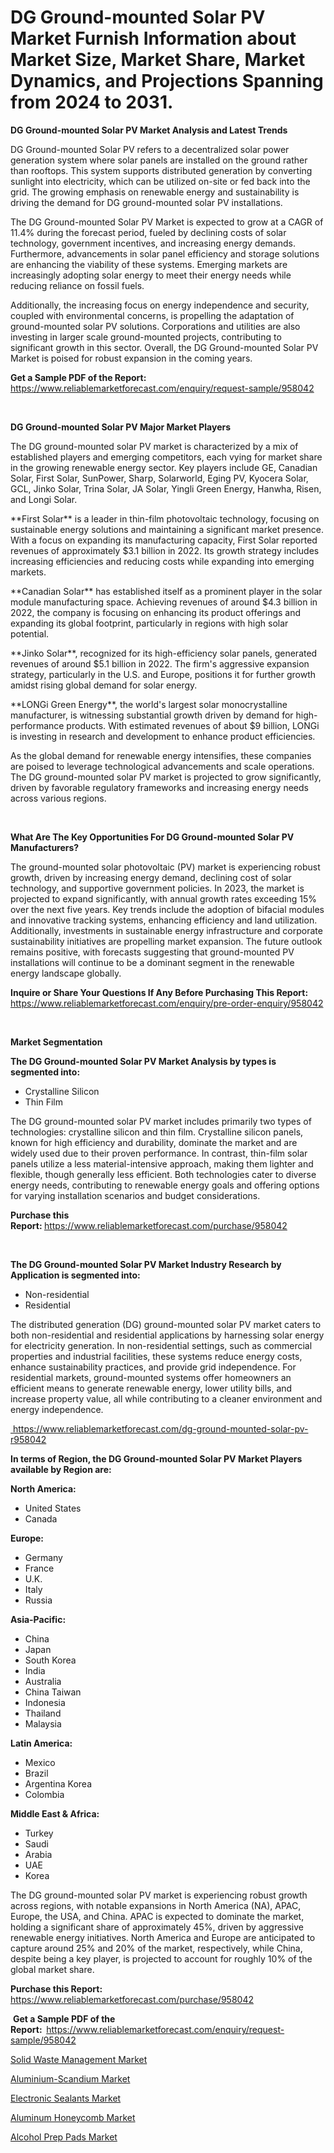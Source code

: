 <p><h1>DG Ground-mounted Solar PV Market Furnish Information about Market Size, Market Share, Market Dynamics, and Projections Spanning from 2024 to 2031.</h1></p><p><strong>DG Ground-mounted Solar PV Market Analysis and Latest Trends</strong></p>
<p><p>DG Ground-mounted Solar PV refers to a decentralized solar power generation system where solar panels are installed on the ground rather than rooftops. This system supports distributed generation by converting sunlight into electricity, which can be utilized on-site or fed back into the grid. The growing emphasis on renewable energy and sustainability is driving the demand for DG ground-mounted solar PV installations.</p><p>The DG Ground-mounted Solar PV Market is expected to grow at a CAGR of 11.4% during the forecast period, fueled by declining costs of solar technology, government incentives, and increasing energy demands. Furthermore, advancements in solar panel efficiency and storage solutions are enhancing the viability of these systems. Emerging markets are increasingly adopting solar energy to meet their energy needs while reducing reliance on fossil fuels. </p><p>Additionally, the increasing focus on energy independence and security, coupled with environmental concerns, is propelling the adaptation of ground-mounted solar PV solutions. Corporations and utilities are also investing in larger scale ground-mounted projects, contributing to significant growth in this sector. Overall, the DG Ground-mounted Solar PV Market is poised for robust expansion in the coming years.</p></p>
<p><strong>Get a Sample PDF of the Report:&nbsp;</strong> <a href="https://www.reliablemarketforecast.com/enquiry/request-sample/958042">https://www.reliablemarketforecast.com/enquiry/request-sample/958042</a></p>
<p>&nbsp;</p>
<p><strong>DG Ground-mounted Solar PV Major Market Players</strong></p>
<p><p>The DG ground-mounted solar PV market is characterized by a mix of established players and emerging competitors, each vying for market share in the growing renewable energy sector. Key players include GE, Canadian Solar, First Solar, SunPower, Sharp, Solarworld, Eging PV, Kyocera Solar, GCL, Jinko Solar, Trina Solar, JA Solar, Yingli Green Energy, Hanwha, Risen, and Longi Solar.</p><p>**First Solar** is a leader in thin-film photovoltaic technology, focusing on sustainable energy solutions and maintaining a significant market presence. With a focus on expanding its manufacturing capacity, First Solar reported revenues of approximately $3.1 billion in 2022. Its growth strategy includes increasing efficiencies and reducing costs while expanding into emerging markets.</p><p>**Canadian Solar** has established itself as a prominent player in the solar module manufacturing space. Achieving revenues of around $4.3 billion in 2022, the company is focusing on enhancing its product offerings and expanding its global footprint, particularly in regions with high solar potential.</p><p>**Jinko Solar**, recognized for its high-efficiency solar panels, generated revenues of around $5.1 billion in 2022. The firm's aggressive expansion strategy, particularly in the U.S. and Europe, positions it for further growth amidst rising global demand for solar energy. </p><p>**LONGi Green Energy**, the world's largest solar monocrystalline manufacturer, is witnessing substantial growth driven by demand for high-performance products. With estimated revenues of about $9 billion, LONGi is investing in research and development to enhance product efficiencies.</p><p>As the global demand for renewable energy intensifies, these companies are poised to leverage technological advancements and scale operations. The DG ground-mounted solar PV market is projected to grow significantly, driven by favorable regulatory frameworks and increasing energy needs across various regions.</p></p>
<p>&nbsp;</p>
<p><strong>What Are The Key Opportunities For DG Ground-mounted Solar PV Manufacturers?</strong></p>
<p><p>The ground-mounted solar photovoltaic (PV) market is experiencing robust growth, driven by increasing energy demand, declining cost of solar technology, and supportive government policies. In 2023, the market is projected to expand significantly, with annual growth rates exceeding 15% over the next five years. Key trends include the adoption of bifacial modules and innovative tracking systems, enhancing efficiency and land utilization. Additionally, investments in sustainable energy infrastructure and corporate sustainability initiatives are propelling market expansion. The future outlook remains positive, with forecasts suggesting that ground-mounted PV installations will continue to be a dominant segment in the renewable energy landscape globally.</p></p>
<p><strong>Inquire or Share Your Questions If Any Before Purchasing This Report:</strong> <a href="https://www.reliablemarketforecast.com/enquiry/pre-order-enquiry/958042">https://www.reliablemarketforecast.com/enquiry/pre-order-enquiry/958042</a></p>
<p>&nbsp;</p>
<p><strong>Market Segmentation</strong></p>
<p><strong>The DG Ground-mounted Solar PV Market Analysis by types is segmented into:</strong></p>
<p><ul><li>Crystalline Silicon</li><li>Thin Film</li></ul></p>
<p><p>The DG ground-mounted solar PV market includes primarily two types of technologies: crystalline silicon and thin film. Crystalline silicon panels, known for high efficiency and durability, dominate the market and are widely used due to their proven performance. In contrast, thin-film solar panels utilize a less material-intensive approach, making them lighter and flexible, though generally less efficient. Both technologies cater to diverse energy needs, contributing to renewable energy goals and offering options for varying installation scenarios and budget considerations.</p></p>
<p><strong>Purchase this Report:&nbsp;</strong><a href="https://www.reliablemarketforecast.com/purchase/958042">https://www.reliablemarketforecast.com/purchase/958042</a></p>
<p>&nbsp;</p>
<p><strong>The DG Ground-mounted Solar PV Market Industry Research by Application is segmented into:</strong></p>
<p><ul><li>Non-residential</li><li>Residential</li></ul></p>
<p><p>The distributed generation (DG) ground-mounted solar PV market caters to both non-residential and residential applications by harnessing solar energy for electricity generation. In non-residential settings, such as commercial properties and industrial facilities, these systems reduce energy costs, enhance sustainability practices, and provide grid independence. For residential markets, ground-mounted systems offer homeowners an efficient means to generate renewable energy, lower utility bills, and increase property value, all while contributing to a cleaner environment and energy independence.</p></p>
<p><a href="https://www.reliablemarketforecast.com/dg-ground-mounted-solar-pv-r958042">&nbsp;https://www.reliablemarketforecast.com/dg-ground-mounted-solar-pv-r958042</a></p>
<p><strong>In terms of Region, the DG Ground-mounted Solar PV Market Players available by Region are:</strong></p>
<p>
    <p> <strong> North America: </strong>
        <ul>
            <li>United States</li>
            <li>Canada</li>
        </ul>
        </p> 
    <p> <strong> Europe: </strong>
        <ul>
            <li>Germany</li>
            <li>France</li>
            <li>U.K.</li>
            <li>Italy</li>
            <li>Russia</li>
        </ul>
        </p> 
    <p> <strong> Asia-Pacific: </strong>
        <ul>
            <li>China</li>
            <li>Japan</li>
            <li>South Korea</li>
            <li>India</li>
            <li>Australia</li>
            <li>China Taiwan</li>
            <li>Indonesia</li>
            <li>Thailand</li>
            <li>Malaysia</li>
        </ul>
        </p> 
    <p> <strong> Latin America: </strong>
        <ul>
            <li>Mexico</li>
            <li>Brazil</li>
            <li>Argentina Korea</li>
            <li>Colombia</li>
        </ul>
        </p> 
    <p> <strong> Middle East & Africa: </strong>
        <ul>
            <li>Turkey</li>
            <li>Saudi</li>
            <li>Arabia</li>
            <li>UAE</li>
            <li>Korea</li>
        </ul>
    </p>
    </p>
<p><p>The DG ground-mounted solar PV market is experiencing robust growth across regions, with notable expansions in North America (NA), APAC, Europe, the USA, and China. APAC is expected to dominate the market, holding a significant share of approximately 45%, driven by aggressive renewable energy initiatives. North America and Europe are anticipated to capture around 25% and 20% of the market, respectively, while China, despite being a key player, is projected to account for roughly 10% of the global market share.</p></p>
<p><strong>Purchase this Report: </strong><a href="https://www.reliablemarketforecast.com/purchase/958042">https://www.reliablemarketforecast.com/purchase/958042</a></p>
<p>&nbsp;<strong>Get a Sample PDF of the Report:&nbsp;&nbsp;</strong><a href="https://www.reliablemarketforecast.com/enquiry/request-sample/958042">https://www.reliablemarketforecast.com/enquiry/request-sample/958042</a></p>
<p><strong></strong></p>
<p><p><a href="https://www.linkedin.com/pulse/insights-solid-waste-management-market-size-which-expanding-6gtef?trackingId=YGEgPBscQA29CvjZTGa3QQ%3D%3D">Solid Waste Management Market</a></p><p><a href="https://github.com/gdfhhhj/Market-Research-Report-List-6/blob/main/aluminium-scandium-market.md">Aluminium-Scandium Market</a></p><p><a href="https://medium.com/@tigerlookbaliw/the-global-market-overview-of-the-electronic-sealants-market-provides-a-unique-perspective-on-the-c6286a708d4c">Electronic Sealants Market</a></p><p><a href="https://issuu.com/reportprime-2/docs/aluminum-honeycomb-market-size-2030_f3cda8165593b2">Aluminum Honeycomb Market</a></p><p><a href="https://issuu.com/reportprime-2/docs/alcohol-prep-pads-market-size-2030._4f62e680b9f900">Alcohol Prep Pads Market</a></p></p>